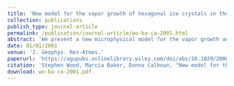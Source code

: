 ```yaml
---
title: 'New model for the vapor growth of hexagonal ice crystals in the atmosphere'
collection: publications
publish_type: journal-article
permalink: /publication/journal-article/wo-ba-ca-2001.html
abstract: 'We present a new microphysical model for the vapor growth and aspect ratio evolution of faceted, hexagonal ice crystals in the atmosphere. Our model is based on a novel, efficient numerical method for solving Laplace&apos;s equation for steady state diffusion on the surface of a three-dimensional hexagonal prism, and also takes into account the surface kinetic processes of crystal growth. We do not include ventilation, so our model is limited to stationary crystals or falling crystals smaller than 100 micron. We calculate a self-consistent solution for the distribution of the supersaturation and the condensation coefficient on each crystal face, for several different assumptions regarding the crystal growth mechanism and ice surface properties. We use this model to predict the aspect ratios expected for faceted ice crystals over a range of temperatures and supersaturations, as well as to estimate the conditions for which faceted growth becomes unstable and the crystals become hollowed or dendritic. We compare these predictions to observed features of ice cloud crystals to infer some microphysical characteristics of ice crystals and their temperature dependence. We also compare our predicted mass growth rates with those of the capacitance model for spheres and ellipsoids to look at the effects of shape and surface kinetics. Finally, we insert the single-particle code into a simple parcel cloud model to investigate the feedbacks between crystal surface kinetics, shape, and the thermodynamic properties of clouds.'
date: 01/01/2001
venue: 'J. Geophys. Res-Atmos.'
paperurl: 'https://agupubs.onlinelibrary.wiley.com/doi/abs/10.1029/2000JD900338'
citation: 'Stephen Wood, Marcia Baker, Donna Calhoun, "New model for the vapor growth of hexagonal ice crystals in the atmosphere", <i>J. Geophys. Res-Atmos.</i>, 2001.'
download: wo-ba-ca-2001.pdf
---
```

